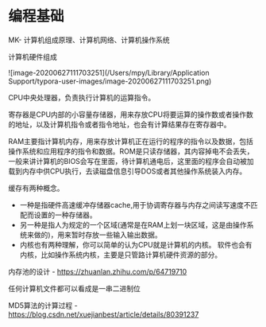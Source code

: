 # 编程基础

MK- 计算机组成原理、计算机网络、计算机操作系统

计算机硬件组成

![image-20200627111703251](/Users/mpy/Library/Application Support/typora-user-images/image-20200627111703251.png)

CPU中央处理器，负责执行计算机的运算指令。

寄存器是CPU内部的小容量存储器，用来存放CPU将要运算的操作数或者操作数的地址，以及计算机指令或者指令地址，也会有计算结果存在寄存器中。

RAM主要指计算机内存，用来存放计算机正在运行的程序的指令以及数据，包括操作系统和应用程序的指令和数据。ROM是只读存储器，其内容掉电不会丢失，一般来讲计算机的BIOS会写在里面，待计算机通电后，这里面的程序会自动被加载到内存中供CPU执行，去读磁盘信息引导DOS或者其他操作系统装入内存。

缓存有两种概念。

- 一种是指硬件高速缓冲存储器cache,用于协调寄存器与内存之间读写速度不匹配而设置的一种存储器。
- 另一种是指人为规定的一个区域(通常是在RAM上划一块区域，这是由操作系统来做的)，用来暂时存放一些输入输出数据。
- 内核也有两种理解，你可以简单的认为CPU就是计算机的内核。
  软件也会有内核，比如操作系统内核，主要是只管路计算机硬件资源的部分。



内存池的设计 - https://zhuanlan.zhihu.com/p/64719710

任何计算机文件都可以看成是一串二进制位

MD5算法的计算过程 - https://blog.csdn.net/xuejianbest/article/details/80391237

